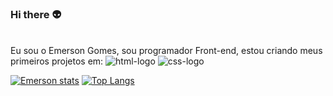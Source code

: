 ### Hi there :alien:
<br>
Eu sou o Emerson Gomes, sou programador Front-end, estou criando meus primeiros projetos em:
 <img src="https://img.shields.io/badge/HTML5-E34F26?style=for-the-badge&logo=html5&logoColor=white" alt="html-logo" />
 <img src="https://img.shields.io/badge/CSS3-1572B6?style=for-the-badge&logo=css3&logoColor=white" alt="css-logo" />

[![Emerson stats](https://github-readme-stats.vercel.app/api?username=egoomes)](https://github.com/anuraghazra/github-readme-stats)
[![Top Langs](https://github-readme-stats.vercel.app/api/top-langs/?username=egoomes)](https://github.com/anuraghazra/github-readme-stats)

